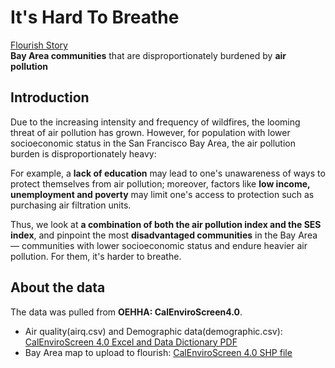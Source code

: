 # It's Hard To Breathe
[Flourish Story](https://public.flourish.studio/story/1765355/)<br>
<b>Bay Area communities</b> that are disproportionately burdened by <b>air pollution</b> 

## Introduction
Due to the increasing intensity and frequency of wildfires, the looming threat of air pollution has grown. However, for population with lower socioeconomic status in the San Francisco Bay Area, the air pollution burden is disproportionately heavy:

For example, a <b>lack of education</b> may lead to one's unawareness of ways to protect themselves from air pollution; moreover, factors like <b>low income, unemployment and poverty</b> may limit one's access to protection such as purchasing air filtration units.

Thus, we look at <b>a combination of both the air pollution index and the SES index</b>, and pinpoint the most <b>disadvantaged communities</b> in the Bay Area — communities with lower socioeconomic status and endure heavier air pollution. For them, it's harder to breathe.

## About the data
The data was pulled from <b>OEHHA: CalEnviroScreen4.0</b>.
- Air quality(airq.csv) and Demographic data(demographic.csv): [CalEnviroScreen 4.0 Excel and Data Dictionary PDF](https://oehha.ca.gov/media/downloads/calenviroscreen/document/calenviroscreen40resultsdatadictionaryf2021.zip)
- Bay Area map to upload to flourish: [CalEnviroScreen 4.0 SHP file](https://oehha.ca.gov/media/downloads/calenviroscreen/document/calenviroscreen40shpf2021shp.zip) 
